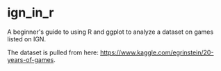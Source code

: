 # ign_in_r
A beginner's guide to using R and ggplot to analyze a dataset on games listed on IGN.

The dataset is pulled from here: https://www.kaggle.com/egrinstein/20-years-of-games.
